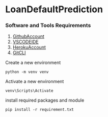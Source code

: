 # LoanDefaultPrediction

### Software and Tools Requirements

1. [GithubAccount](https://github.com)
2. [VSCODEIDE](https:code.visualstudion.com)
3. [HerokuAccount](https://heroku.com)
4. [GitCLI](https://git-scm.com/book.en/v2/Getting-Started-The-Command-Line)


Create a new environment

```
python -m venv venv
```

Activate a new environment

```
venv\Scripts\Activate
```

install required packages and module

```
pip install -r requirement.txt
```
